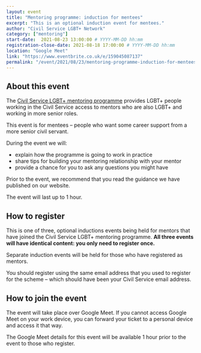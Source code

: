 ```yaml
---
layout: event
title: "Mentoring programme: induction for mentees"
excerpt: "This is an optional induction event for mentees."
author: "Civil Service LGBT+ Network"
category: ["mentoring"]
start-date:  2021-08-23 13:00:00 # YYYY-MM-DD hh:mm
registration-close-date: 2021-08-18 17:00:00 # YYYY-MM-DD hh:mm
location: "Google Meet"
link: "https://www.eventbrite.co.uk/e/159045087137"
permalink: "/event/2021/08/23/mentoring-programme-induction-for-mentees"
---
```


## About this event

The [Civil Service LGBT+ mentoring programme](/mentoring) provides LGBT+ people working in the Civil Service access to mentors who are also LGBT+ and working in more senior roles.

This event is for mentees – people who want some career support from a more senior civil servant.

During the event we will:

- explain how the programme is going to work in practice
- share tips for building your mentoring relationship with your mentor
- provide a chance for you to ask any questions you might have

Prior to the event, we recommend that you read the guidance we have published on our website.

The event will last up to 1 hour.

## How to register

This is one of three, optional inductions events being held for mentors that have joined the Civil Service LGBT+ mentoring programme. **All three events will have identical content: you only need to register once.**

Separate induction events will be held for those who have registered as mentors.

You should register using the same email address that you used to register for the scheme – which should have been your Civil Service email address.

## How to join the event

The event will take place over Google Meet. If you cannot access Google Meet on your work device, you can forward your ticket to a personal device and access it that way.

The Google Meet details for this event will be available 1 hour prior to the event to those who register.
